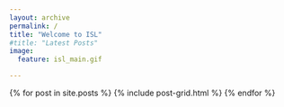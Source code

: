 ```yaml
---
layout: archive
permalink: /
title: "Welcome to ISL"
#title: "Latest Posts"
image:
  feature: isl_main.gif

---
```


<div class="tiles">
{% for post in site.posts %}
	{% include post-grid.html %}
{% endfor %}
</div>

